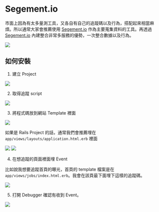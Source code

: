# Segement.io

市面上因為有太多量測工具，又各自有自己的追蹤碼以及行為，搭配起來相當麻煩。所以通常大家會推薦使用 [Segement.io](http://segement.io) 作為主要蒐集資料的工具。再透過 [Segement.io](http://segement.io) 內建整合非常多服務的優勢，一次整合數據以及行為。

![](http://d.pr/i/rMog+)

## 如何安裝

1) 建立 Project

![](http://d.pr/i/VPvN+)

2) 取得追蹤 script

![](http://d.pr/i/1096I+)

3) 將程式碼放到網站 Template 裡面

![](http://d.pr/i/1hKyA+)

如果是 Rails Project 的話，通常我們會推薦埋在 `app/views/layouts/application.html.erb` 裡面

![](http://d.pr/i/18yjm+)
![](http://d.pr/i/1lF1C+)


4) 在想追蹤的頁面裡面埋 Event

比如說我想要追蹤首頁的曝光，首頁的 template 檔案是在 `app/views/jobs/index.html.erb`。我會在該頁最下面埋下這樣的追蹤碼。

![](http://d.pr/i/1iaJb+)

5) 打開 Debugger 確認有收到 Event。


![](http://d.pr/i/14blI+)